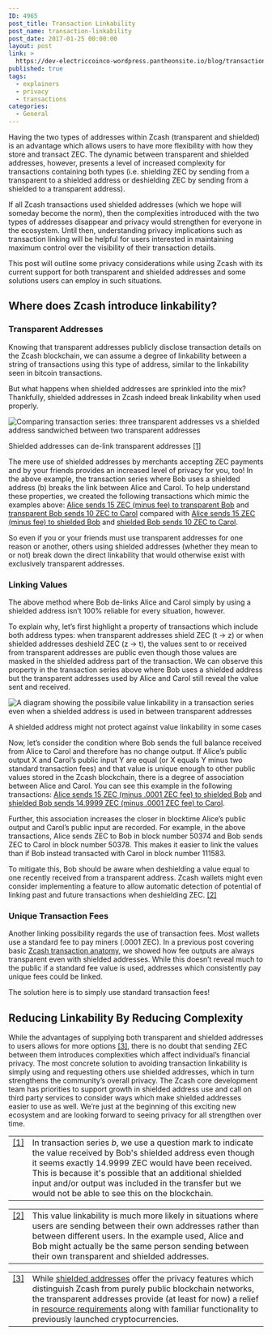 ```yaml
---
ID: 4965
post_title: Transaction Linkability
post_name: transaction-linkability
post_date: 2017-01-25 00:00:00
layout: post
link: >
  https://dev-electriccoinco-wordpress.pantheonsite.io/blog/transaction-linkability/
published: true
tags:
  - explainers
  - privacy
  - transactions
categories:
  - General
---
```

<p>Having the two types of addresses within Zcash (transparent and shielded) is an advantage which allows users to have more flexibility with how they store and transact ZEC. The dynamic between transparent and shielded addresses, however, presents a level of increased complexity for transactions containing both types (i.e. shielding ZEC by sending from a transparent to a shielded address or deshielding ZEC by sending from a shielded to a transparent address).</p>
<p>If all Zcash transactions used shielded addresses (which we hope will someday become the norm), then the complexities introduced with the two types of addresses disappear and privacy would strengthen for everyone in the ecosystem. Until then, understanding privacy implications such as transaction linking will be helpful for users interested in maintaining maximum control over the visibility of their transaction details.</p>
<p>This post will outline some privacy considerations while using Zcash with its current support for both transparent and shielded addresses and some solutions users can employ in such situations.</p>
<div class="section" id="where-does-zcash-introduce-linkability">
<h2>Where does Zcash introduce linkability?</h2>
<div class="section" id="transparent-addresses">
<h3>Transparent Addresses</h3>
<p>Knowing that transparent addresses publicly disclose transaction details on the Zcash blockchain, we can assume a degree of linkability between a string of transactions using this type of address, similar to the linkability seen in bitcoin transactions.</p>
<p>But what happens when shielded addresses are sprinkled into the mix? Thankfully, shielded addresses in Zcash indeed break linkability when used properly.</p>
<div class="figure align-center">
<img alt="Comparing transaction series: three transparent addresses vs a shielded address sandwiched between two transparent addresses" class="center-image high-res-image" src="/wp-content/uploads/2017/01/t-vs-z-links.png"/></p>
<p class="caption">Shielded addresses can de-link transparent addresses <a class="footnote-reference" href="#id4" id="id1">[1]</a></p>
</div>
<p>The mere use of shielded addresses by merchants accepting ZEC payments and by your friends provides an increased level of privacy for you, too! In the above example, the transaction series where Bob uses a shielded address (b) breaks the link between Alice and Carol. To help understand these properties, we created the following transactions which mimic the examples above: <a class="reference external" href="https://explorer.zcha.in/transactions/548a0ee2d59821624a13abe841c6a86eec85fec101eabe152254aa565a3abe9f">Alice sends 15 ZEC (minus fee) to transparent Bob</a> and <a class="reference external" href="https://explorer.zcha.in/transactions/ca69d489c5f1df34f4143d898284ade9f7a8df1f50955d6c77628c82b1702085">transparent Bob sends 10 ZEC to Carol</a> compared with <a class="reference external" href="https://explorer.zcha.in/transactions/7bf9d70ba43624c7fc88319b1caf9281b400ad5b3607024fb14e234fedb85854">Alice sends 15 ZEC (minus fee) to shielded Bob</a> and <a class="reference external" href="https://explorer.zcha.in/transactions/87570f1d30841ea41ea4cbf5a85f1eb6a6879b5fbc0c1d9c6e360702e0af0e45">shielded Bob sends 10 ZEC to Carol</a>.</p>
<p>So even if you or your friends must use transparent addresses for one reason or another, others using shielded addresses (whether they mean to or not) break down the direct linkability that would otherwise exist with exclusively transparent addresses.</p>
</div>
<div class="section" id="linking-values">
<h3>Linking Values</h3>
<p>The above method where Bob de-links Alice and Carol simply by using a shielded address isn’t 100% reliable for every situation, however.</p>
<p>To explain why, let’s first highlight a property of transactions which include both address types: when transparent addresses shield ZEC (t → z) or when shielded addresses deshield ZEC (z → t), the values sent to or received from transparent addresses are public even though those values are masked in the shielded address part of the transaction. We can observe this property in the transaction series above where Bob uses a shielded address but the transparent addresses used by Alice and Carol still reveal the value sent and received.</p>
<div class="figure align-center">
<img alt="A diagram showing the possibile value linkability in a transaction series even when a shielded address is used in between transparent addresses" class="center-image high-res-image" src="/wp-content/uploads/2017/01/z-linkability.png"/></p>
<p class="caption">A shielded address might not protect against value linkability in some cases</p>
</div>
<p>Now, let’s consider the condition where Bob sends the full balance received from Alice to Carol and therefore has no change output. If Alice’s public output X and Carol’s public input Y are equal (or X equals Y minus two standard transaction fees) and that value is unique enough to other public values stored in the Zcash blockchain, there is a degree of association between Alice and Carol. You can see this example in the following transactions: <a class="reference external" href="https://explorer.zcha.in/transactions/20d2742d56ab03012ea92d1521db22b8224ff5fe52218686e1cee3fda609bcde">Alice sends 15 ZEC (minus .0001 ZEC fee) to shielded Bob</a> and <a class="reference external" href="https://explorer.zcha.in/transactions/12255ca035f59e2373ba16b820763de788536a73812b2b025df11e46757e96f3">shielded Bob sends 14.9999 ZEC (minus .0001 ZEC fee) to Carol</a>.</p>
<p>Further, this association increases the closer in blocktime Alice’s public output and Carol’s public input are recorded.  For example, in the above transactions, Alice sends ZEC to Bob in block number 50374 and Bob sends ZEC to Carol in block number 50378. This makes it easier to link the values than if Bob instead transacted with Carol in block number 111583.</p>
<p>To mitigate this, Bob should be aware when deshielding a value equal to one recently received from a transparent address. Zcash wallets might even consider implementing a feature to allow automatic detection of potential of linking past and future transactions when deshielding ZEC. <a class="footnote-reference" href="#id5" id="id2">[2]</a></p>
</div>
<div class="section" id="unique-transaction-fees">
<h3>Unique Transaction Fees</h3>
<p>Another linking possibility regards the use of transaction fees. Most wallets use a standard fee to pay miners (.0001 ZEC). In a previous post covering basic <a class="reference external" href="/blog/anatomy-of-zcash/">Zcash transaction anatomy</a>, we showed how fee outputs are always transparent even with shielded addresses. While this doesn’t reveal much to the public if a standard fee value is used, addresses which consistently pay unique fees could be linked.</p>
<p>The solution here is to simply use standard transaction fees!</p>
</div>
</div>
<div class="section" id="reducing-linkability-by-reducing-complexity">
<h2>Reducing Linkability By Reducing Complexity</h2>
<p>While the advantages of supplying both transparent and shielded addresses to users allows for more options <a class="footnote-reference" href="#id6" id="id3">[3]</a>, there is no doubt that sending ZEC between them introduces complexities which affect individual’s financial privacy. The most concrete solution to avoiding transaction linkability is simply using and requesting others use shielded addresses, which in turn strengthens the community’s overall privacy. The Zcash core development team has priorities to support growth in shielded address use and call on third party services to consider ways which make shielded addresses easier to use as well. We’re just at the beginning of this exciting new ecosystem and are looking forward to seeing privacy for all strengthen over time.</p>
<table class="docutils footnote" frame="void" id="id4" rules="none">
<colgroup>
<col class="label"/>
<col/></colgroup>
<tbody valign="top">
<tr>
<td class="label"><a class="fn-backref" href="#id1">[1]</a></td>
<td>In transaction series <em>b</em>, we use a question mark to indicate the value received by Bob's shielded address even though it seems exactly 14.9999 ZEC would have been received. This is because it's possible that an additional shielded input and/or output was included in the transfer but we would not be able to see this on the blockchain.</td>
</tr>
</tbody>
</table>
<table class="docutils footnote" frame="void" id="id5" rules="none">
<colgroup>
<col class="label"/>
<col/></colgroup>
<tbody valign="top">
<tr>
<td class="label"><a class="fn-backref" href="#id2">[2]</a></td>
<td>This value linkability is much more likely in situations where users are sending between their own addresses rather than between different users. In the example used, Alice and Bob might actually be the same person sending between their own transparent and shielded addresses.</td>
</tr>
</tbody>
</table>
<table class="docutils footnote" frame="void" id="id6" rules="none">
<colgroup>
<col class="label"/>
<col/></colgroup>
<tbody valign="top">
<tr>
<td class="label"><a class="fn-backref" href="#id3">[3]</a></td>
<td>While <a class="reference external" href="/blog/zcash-private-transactions/">shielded addresses</a> offer the privacy features which distinguish Zcash from purely public blockchain networks, the transparent addresses provide (at least for now) a relief in <a class="reference external" href="/blog/software-usability-and-hardware-requirements/">resource requirements</a> along with familiar functionality to previously launched cryptocurrencies.</td>
</tr>
</tbody>
</table>
</div>
